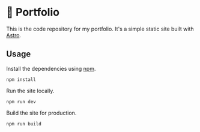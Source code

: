 # :wave: Portfolio

This is the code repository for my portfolio. It's a simple static site built with [Astro](https://astro.build/).

## Usage

Install the dependencies using [npm](https://www.npmjs.com/).

```
npm install
```

Run the site locally.

```
npm run dev
```

Build the site for production.

```
npm run build
```